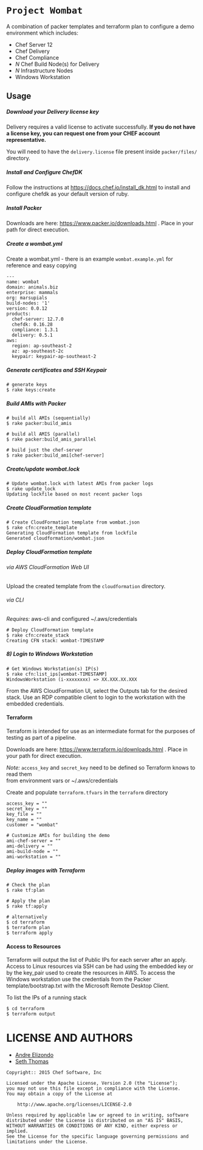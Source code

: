 # `Project Wombat`
A combination of packer templates and terraform plan to configure a demo environment which includes:

* Chef Server 12
* Chef Delivery
* Chef Compliance
* _N_ Chef Build Node(s) for Delivery
* _N_ Infrastructure Nodes
* Windows Workstation


Usage
------------

##### Download your Delivery license key
Delivery requires a valid license to activate successfully. **If you do
not have a license key, you can request one from your CHEF account
representative.**

You will need to have the `delivery.license` file present inside `packer/files/`
directory.

##### Install and Configure ChefDK

Follow the instructions at https://docs.chef.io/install_dk.html to install and configure chefdk as your default version of ruby.

##### Install Packer

Downloads are here: https://www.packer.io/downloads.html . Place in your path for direct execution.

##### Create a wombat.yml

Create a wombat.yml - there is an example `wombat.example.yml` for reference and easy copying
```
---
name: wombat
domain: animals.biz
enterprise: mammals
org: marsupials
build-nodes: '1'
version: 0.0.12
products:
  chef-server: 12.7.0
  chefdk: 0.16.28
  compliance: 1.3.1
  delivery: 0.5.1
aws:
  region: ap-southeast-2
  az: ap-southeast-2c
  keypair: keypair-ap-southeast-2
```

##### Generate certificates and SSH Keypair

```
# generate keys
$ rake keys:create

```

##### Build AMIs with Packer

```
# build all AMIs (sequentially)
$ rake packer:build_amis

# build all AMIS (parallel)
$ rake packer:build_amis_parallel

# build just the chef-server
$ rake packer:build_ami[chef-server]

```

##### Create/update wombat.lock

```
# Update wombat.lock with latest AMIs from packer logs
$ rake update_lock
Updating lockfile based on most recent packer logs
```

##### Create CloudFormation template

```
# Create CloudFormation template from wombat.json
$ rake cfn:create_template
Generating CloudFormation template from lockfile
Generated cloudformation/wombat.json
```

##### Deploy CloudFormation template

###### via AWS CloudFormation Web UI

Upload the created template from the `cloudformation` directory.

###### via CLI

*Requires:* aws-cli and configured ~/.aws/credentials

```
# Deploy CloudFormation template
$ rake cfn:create_stack
Creating CFN stack: wombat-TIMESTAMP
```

##### 8) Login to Windows Workstation

```
# Get Windows Workstation(s) IP(s)
$ rake cfn:list_ips[wombat-TIMESTAMP]
WindowsWorkstation (i-xxxxxxxx) => XX.XXX.XX.XXX
```

From the AWS CloudFormation UI, select the Outputs tab for the desired stack.
Use an RDP compatible client to login to the workstation with the embedded credentials.

#### Terraform

Terraform is intended for use as an intermediate format for the purposes of
testing as part of a pipeline.

Downloads are here: https://www.terraform.io/downloads.html . Place in your path for direct execution.

*Note:* `access_key` and `secret_key` need to be defined so Terraform knows to read them  
from environment vars or ~/.aws/credentials

Create and populate `terraform.tfvars` in the `terraform` directory

```
access_key = ""
secret_key = ""
key_file = ""
key_name = ""
customer = "wombat"

# Customize AMIs for building the demo
ami-chef-server = ""
ami-delivery = ""
ami-build-node = ""
ami-workstation = ""

```

##### Deploy images with Terraform

```
# Check the plan
$ rake tf:plan

# Apply the plan
$ rake tf:apply

# alternatively
$ cd terraform
$ terraform plan
$ terraform apply
```

#### Access to Resources

Terraform will output the list of Public IPs for each server after an apply. Access to Linux resources
via SSH can be had using the embedded key or by the key_pair used to create the resources in AWS. To
access the Windows workstation use the credentials from the Packer template/bootstrap.txt with the
Microsoft Remote Desktop Client.

To list the IPs of a running stack
```
$ cd terraform
$ terraform output
```

LICENSE AND AUTHORS
===================
* [Andre Elizondo](https://github.com/andrewelizondo)
* [Seth Thomas](https://github.com/cheeseplus)

```text
Copyright:: 2015 Chef Software, Inc

Licensed under the Apache License, Version 2.0 (the "License");
you may not use this file except in compliance with the License.
You may obtain a copy of the License at

    http://www.apache.org/licenses/LICENSE-2.0

Unless required by applicable law or agreed to in writing, software
distributed under the License is distributed on an "AS IS" BASIS,
WITHOUT WARRANTIES OR CONDITIONS OF ANY KIND, either express or implied.
See the License for the specific language governing permissions and
limitations under the License.
```
